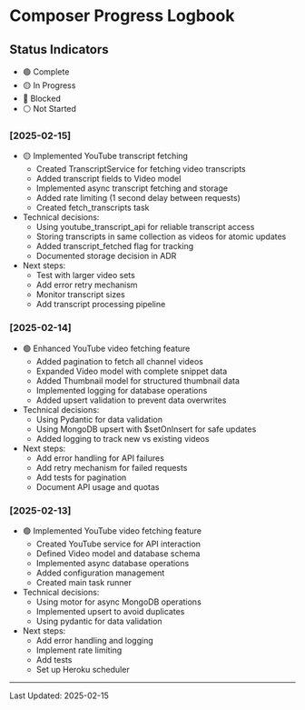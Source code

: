 # Composer Progress Logbook

## Status Indicators
- 🟢 Complete
- 🟡 In Progress
- 🔴 Blocked
- ⚪ Not Started

### [2025-02-15]
- 🟡 Implemented YouTube transcript fetching
  - Created TranscriptService for fetching video transcripts
  - Added transcript fields to Video model
  - Implemented async transcript fetching and storage
  - Added rate limiting (1 second delay between requests)
  - Created fetch_transcripts task
- Technical decisions:
  - Using youtube_transcript_api for reliable transcript access
  - Storing transcripts in same collection as videos for atomic updates
  - Added transcript_fetched flag for tracking
  - Documented storage decision in ADR
- Next steps:
  - Test with larger video sets
  - Add error retry mechanism
  - Monitor transcript sizes
  - Add transcript processing pipeline

### [2025-02-14]
- 🟢 Enhanced YouTube video fetching feature
  - Added pagination to fetch all channel videos
  - Expanded Video model with complete snippet data
  - Added Thumbnail model for structured thumbnail data
  - Implemented logging for database operations
  - Added upsert validation to prevent data overwrites
- Technical decisions:
  - Using Pydantic for data validation
  - Using MongoDB upsert with $setOnInsert for safe updates
  - Added logging to track new vs existing videos
- Next steps:
  - Add error handling for API failures
  - Add retry mechanism for failed requests
  - Add tests for pagination
  - Document API usage and quotas

### [2025-02-13]
- 🟢 Implemented YouTube video fetching feature
  - Created YouTube service for API interaction
  - Defined Video model and database schema
  - Implemented async database operations
  - Added configuration management
  - Created main task runner
- Technical decisions:
  - Using motor for async MongoDB operations
  - Implemented upsert to avoid duplicates
  - Using pydantic for data validation
- Next steps:
  - Add error handling and logging
  - Implement rate limiting
  - Add tests
  - Set up Heroku scheduler

---
Last Updated: 2025-02-15

